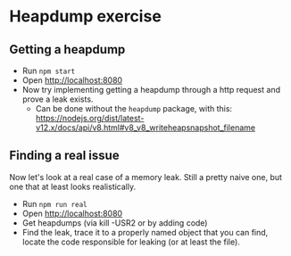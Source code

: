 # Heapdump exercise

## Getting a heapdump

- Run `npm start`
- Open [http://localhost:8080](http://localhost:8080)
- Now try implementing getting a heapdump through a http request and prove a leak exists.
  - Can be done without the `heapdump` package, with this: https://nodejs.org/dist/latest-v12.x/docs/api/v8.html#v8_v8_writeheapsnapshot_filename

## Finding a real issue

Now let's look at a real case of a memory leak. Still a pretty naive one, but one that at least looks realistically.

- Run `npm run real`
- Open [http://localhost:8080](http://localhost:8080)
- Get heapdumps (via kill -USR2 or by adding code)
- Find the leak, trace it to a properly named object that you can find, locate the code responsible for leaking (or at least the file).

